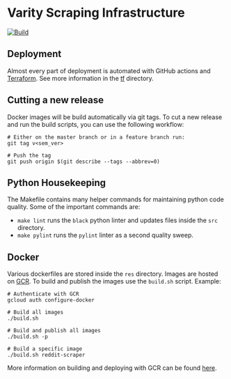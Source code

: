 # Varity Scraping Infrastructure
[![Build](https://github.com/VarityPlatform/varity-scraping/actions/workflows/main-workflow.yml/badge.svg)](https://github.com/VarityPlatform/varity-scraping/actions/workflows/main-workflow.yml)

## Deployment
Almost every part of deployment is automated with GitHub actions and [Terraform](https://terraform.io).  See more information in the [tf](./tf/README.md) directory.

## Cutting a new release
Docker images will be build automatically via git tags.  To cut a new release and run the build scripts, you can use the following workflow:
```
# Either on the master branch or in a feature branch run:
git tag v<sem_ver>

# Push the tag
git push origin $(git describe --tags --abbrev=0)
```

## Python Housekeeping
The Makefile contains many helper commands for maintaining python code quality.  Some of the important commands are:
* `make lint` runs the `black` python linter and updates files inside the `src` directory.
* `make pylint` runs the `pylint` linter as a second quality sweep.

## Docker
Various dockerfiles are stored inside the `res` directory.  Images are hosted on [GCR](https://cloud.google.com/container-registry).  To build and publish the images use the `build.sh` script.  Example:
```
# Authenticate with GCR
gcloud auth configure-docker

# Build all images
./build.sh

# Build and publish all images
./build.sh -p

# Build a specific image
./build.sh reddit-scraper
```
More information on building and deploying with GCR can be found [here](https://cloud.google.com/container-registry/docs/quickstart?hl=en_US).